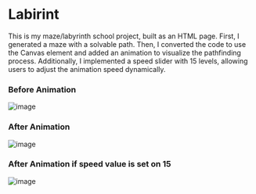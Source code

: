 # Labirint
This is my maze/labyrinth school project, built as an HTML page. First, I generated a maze with a solvable path. Then, I converted the code to use the Canvas element and added an animation to visualize the pathfinding process. Additionally, I implemented a speed slider with 15 levels, allowing users to adjust the animation speed dynamically.


<h3>Before Animation</h3>

![image](https://github.com/user-attachments/assets/085c02c0-a96b-4161-b96f-ba1055c7ffc5)


<h3>After Animation</h3>

![image](https://github.com/user-attachments/assets/84f2639f-55f8-445e-bf3f-a5abc6bbe9c8)

<h3>After Animation if speed value is set on 15</h3>

![image](https://github.com/user-attachments/assets/5520d6c9-34e3-4b02-bdbc-0c7e88d402f5)
